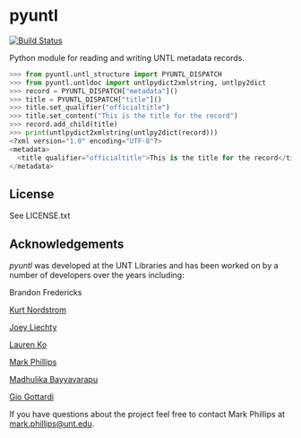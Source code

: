 pyuntl
=========

[![Build Status](https://travis-ci.org/unt-libraries/pyuntl.svg?branch=master)](https://travis-ci.org/unt-libraries/pyuntl)

Python module for reading and writing UNTL metadata records.

```python
>>> from pyuntl.untl_structure import PYUNTL_DISPATCH
>>> from pyuntl.untldoc import untlpydict2xmlstring, untlpy2dict
>>> record = PYUNTL_DISPATCH["metadata"]()
>>> title = PYUNTL_DISPATCH["title"]()
>>> title.set_qualifier("officialtitle")
>>> title.set_content("This is the title for the record")
>>> record.add_child(title)
>>> print(untlpydict2xmlstring(untlpy2dict(record)))
<?xml version="1.0" encoding="UTF-8"?>
<metadata>
  <title qualifier="officialtitle">This is the title for the record</title>
</metadata>
```
License
-------

See LICENSE.txt


Acknowledgements
----------------

_pyuntl_ was developed at the UNT Libraries and has been worked on by a number of developers over the years including:

Brandon Fredericks  

[Kurt Nordstrom](https://github.com/kurtnordstrom)  

[Joey Liechty](https://github.com/yeahdef)  

[Lauren Ko](https://github.com/ldko)  

[Mark Phillips](https://github.com/vphill)  

[Madhulika Bayyavarapu](https://github.com/madhulika95b)  

[Gio Gottardi](https://github.com/somexpert)  

If you have questions about the project feel free to contact Mark Phillips at mark.phillips@unt.edu.

